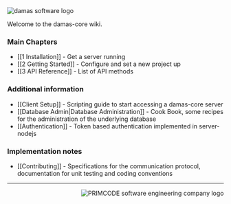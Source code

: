 <img src="http://damas-software.org/bin/damas_software_logo.svg" alt="damas software logo"/>

Welcome to the damas-core wiki.

### Main Chapters
* [[1 Installation]] - Get a server running
* [[2 Getting Started]] - Configure and set a new project up
* [[3 API Reference]] - List of API methods


### Additional information
* [[Client Setup]] - Scripting guide to start accessing a damas-core server
* [[Database Admin|Database Administration]] -  Cook Book, some recipes for the administration of the underlying database
* [[Authentication]] - Token based authentication implemented in server-nodejs 

### Implementation notes
* [[Contributing]] - Specifications for the communication protocol, documentation for unit testing and coding conventions

---
<img src="http://damas-software.com/img/primcode_softwareengineeringcompany_logo.svg" alt="PRIMCODE software engineering company logo" align="right"/>